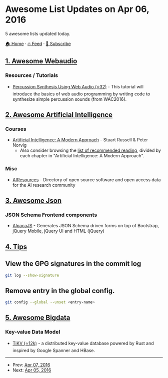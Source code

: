 # Awesome List Updates on Apr 06, 2016

5 awesome lists updated today.

[🏠 Home](/README.md) · [🔥 Feed](https://test.trackawesomelist.com/feed.xml) · [📮 Subscribe](https://trackawesomelist.us17.list-manage.com/subscribe?u=d2f0117aa829c83a63ec63c2f&id=36a103854c)



## [1. Awesome Webaudio](/content/notthetup/awesome-webaudio/README.md)

### Resources / Tutorials

*   [Percussion Synthesis Using Web Audio (⭐32)](https://github.com/irritant/WAC-2016-Tutorial) - This tutorial will introduce the basics of web audio programming by writing code to synthesize simple percussion sounds (from WAC2016).

## [2. Awesome Artificial Intelligence](/content/owainlewis/awesome-artificial-intelligence/README.md)

### Courses

*   [Artificial Intelligence: A Modern Approach](http://www.amazon.com/Artificial-Intelligence-Modern-Approach-3rd/dp/0136042597) - Stuart Russell & Peter Norvig
    *   Also consider browsing the [list of recommended reading](http://aima.cs.berkeley.edu/books.html), divided by each chapter in "Artificial Intelligence: A Modern Approach".

### Misc

*   [AIResources](http://airesources.org/) - Directory of open source software and open access data for the AI research community

## [3. Awesome Json](/content/burningtree/awesome-json/README.md)

### JSON Schema Frontend components

*   [AlpacaJS](http://www.alpacajs.org) - Generates JSON Schema driven forms on top of Bootstrap, jQuery Mobile, jQuery UI and HTML (jQuery)

## [4. Tips](/content/git-tips/tips/README.md)
## View the GPG signatures in the commit log

```sh
git log --show-signature
```
## Remove entry in the global config.

```sh
git config --global --unset <entry-name>
```

## [5. Awesome Bigdata](/content/newTendermint/awesome-bigdata/README.md)

### Key-value Data Model

*   [TiKV (⭐12k)](https://github.com/pingcap/tikv) - a distributed key-value database powered by Rust and inspired by Google Spanner and HBase.

---

- Prev: [Apr 07, 2016](/content/2016/04/07/README.md)
- Next: [Apr 05, 2016](/content/2016/04/05/README.md)